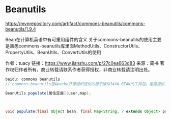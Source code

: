 





# Beanutils


https://mvnrepository.com/artifact/commons-beanutils/commons-beanutils/1.9.4

Bean在计算机英语中有可重用组件的含义
关于commons-beanutils的使用主要是熟悉commons-beanutils库里面MethodUtils、ConstructorUtils、PropertyUtils、BeanUtils、ConvertUtils的使用

作者：tuacy
链接：https://www.jianshu.com/p/27c0ea663d83
来源：简书
著作权归作者所有。商业转载请联系作者获得授权，非商业转载请注明出处。
```java
baidu: commons beanutils
// commons-beanutils是Apache开源组织提供的用于操作JAVA BEAN的工具包。里面提供了各种各样的工具类，我们可以很方便的对bean对象的属性进行操作。今天为大家介绍一下该包的常用方法。

BeanUtils.populate[居住定居](user,map);



void populate(final Object bean, final Map<String, ? extends Object> properties)将Map转换成对象




```


